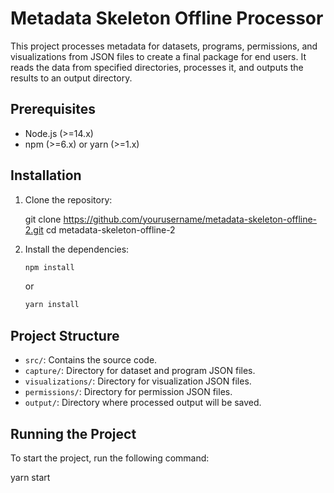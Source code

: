 # Metadata Skeleton Offline Processor

This project processes metadata for datasets, programs, permissions, and visualizations from JSON files to create a final package for end users. It reads the data from specified directories, processes it, and outputs the results to an output directory.

## Prerequisites

- Node.js (>=14.x)
- npm (>=6.x) or yarn (>=1.x)

## Installation

1. Clone the repository:

    git clone https://github.com/yourusername/metadata-skeleton-offline-2.git
    cd metadata-skeleton-offline-2


2. Install the dependencies:

    ```sh
    npm install
    ```

    or

    ```sh
    yarn install
    ```

## Project Structure

- `src/`: Contains the source code.
- `capture/`: Directory for dataset and program JSON files.
- `visualizations/`: Directory for visualization JSON files.
- `permissions/`: Directory for permission JSON files.
- `output/`: Directory where processed output will be saved.

## Running the Project

To start the project, run the following command:

yarn start